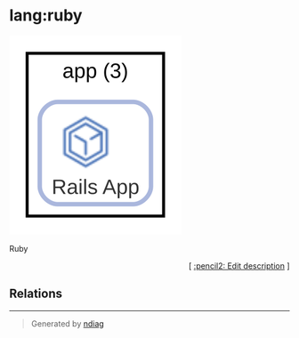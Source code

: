 # lang:ruby

![view](label-lang_ruby.svg)

Ruby


<p align="right">
  [ <a href="../input/ndiag.descriptions/_label-lang_ruby.md">:pencil2: Edit description</a> ]
<p>

## Relations

---

> Generated by [ndiag](https://github.com/k1LoW/ndiag)
